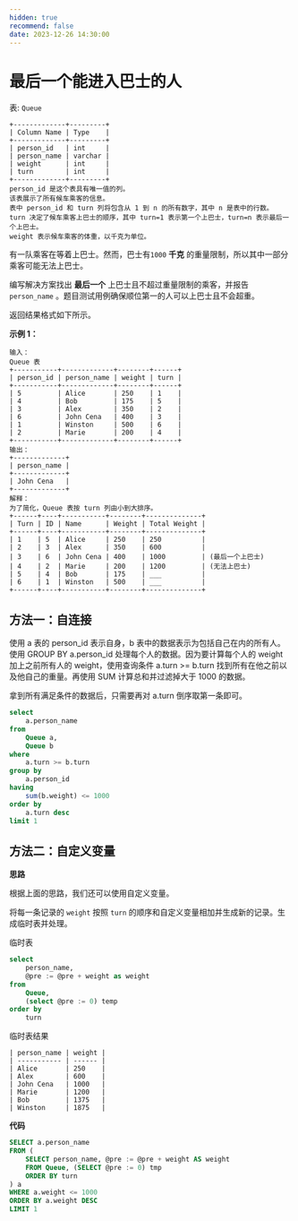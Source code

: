 ```yaml
---
hidden: true
recommend: false
date: 2023-12-26 14:30:00
---
```


# 最后一个能进入巴士的人

表: `Queue`

```
+-------------+---------+
| Column Name | Type    |
+-------------+---------+
| person_id   | int     |
| person_name | varchar |
| weight      | int     |
| turn        | int     |
+-------------+---------+
person_id 是这个表具有唯一值的列。
该表展示了所有候车乘客的信息。
表中 person_id 和 turn 列将包含从 1 到 n 的所有数字，其中 n 是表中的行数。
turn 决定了候车乘客上巴士的顺序，其中 turn=1 表示第一个上巴士，turn=n 表示最后一个上巴士。
weight 表示候车乘客的体重，以千克为单位。
```

 

有一队乘客在等着上巴士。然而，巴士有`1000` **千克** 的重量限制，所以其中一部分乘客可能无法上巴士。

编写解决方案找出 **最后一个** 上巴士且不超过重量限制的乘客，并报告 `person_name` 。题目测试用例确保顺位第一的人可以上巴士且不会超重。

返回结果格式如下所示。

 

**示例 1：**

```
输入：
Queue 表
+-----------+-------------+--------+------+
| person_id | person_name | weight | turn |
+-----------+-------------+--------+------+
| 5         | Alice       | 250    | 1    |
| 4         | Bob         | 175    | 5    |
| 3         | Alex        | 350    | 2    |
| 6         | John Cena   | 400    | 3    |
| 1         | Winston     | 500    | 6    |
| 2         | Marie       | 200    | 4    |
+-----------+-------------+--------+------+
输出：
+-------------+
| person_name |
+-------------+
| John Cena   |
+-------------+
解释：
为了简化，Queue 表按 turn 列由小到大排序。
+------+----+-----------+--------+--------------+
| Turn | ID | Name      | Weight | Total Weight |
+------+----+-----------+--------+--------------+
| 1    | 5  | Alice     | 250    | 250          |
| 2    | 3  | Alex      | 350    | 600          |
| 3    | 6  | John Cena | 400    | 1000         | (最后一个上巴士)
| 4    | 2  | Marie     | 200    | 1200         | (无法上巴士)
| 5    | 4  | Bob       | 175    | ___          |
| 6    | 1  | Winston   | 500    | ___          |
+------+----+-----------+--------+--------------+
```

## 方法一：自连接

使用 a 表的 person_id 表示自身，b 表中的数据表示为包括自己在内的所有人。使用 GROUP BY a.person_id 处理每个人的数据。因为要计算每个人的 weight 加上之前所有人的 weight，使用查询条件 a.turn >= b.turn 找到所有在他之前以及他自己的重量。再使用 SUM 计算总和并过滤掉大于 1000 的数据。

拿到所有满足条件的数据后，只需要再对 a.turn 倒序取第一条即可。

```sql
select
    a.person_name
from
    Queue a,
    Queue b
where
    a.turn >= b.turn
group by
    a.person_id
having
    sum(b.weight) <= 1000
order by
    a.turn desc
limit 1
```

## 方法二：自定义变量

**思路**

根据上面的思路，我们还可以使用自定义变量。

将每一条记录的 `weight` 按照 `turn` 的顺序和自定义变量相加并生成新的记录。生成临时表并处理。

临时表

```sql
select 
    person_name,
    @pre := @pre + weight as weight
from
    Queue,
    (select @pre := 0) temp
order by
    turn
```

临时表结果

```
| person_name | weight |
| ----------- | ------ |
| Alice       | 250    |
| Alex        | 600    |
| John Cena   | 1000   |
| Marie       | 1200   |
| Bob         | 1375   |
| Winston     | 1875   |
```

**代码**

```sql
SELECT a.person_name
FROM (
	SELECT person_name, @pre := @pre + weight AS weight
	FROM Queue, (SELECT @pre := 0) tmp
	ORDER BY turn
) a
WHERE a.weight <= 1000
ORDER BY a.weight DESC
LIMIT 1
```
